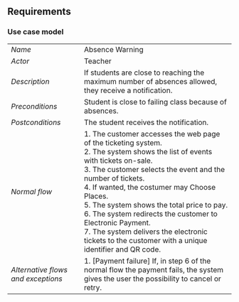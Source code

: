## Requirements

### Use case model 


|||
| --- | --- |
| *Name* | Absence Warning |
| *Actor* |  Teacher | 
| *Description* | If students are close to reaching the maximum number of absences allowed, they receive a notification. |
| *Preconditions* | Student is close to failing class because of absences. |
| *Postconditions* | The student receives the notification. |
| *Normal flow* | 1. The customer accesses the web page of the ticketing system.<br> 2. The system shows the list of events with tickets on-sale.<br> 3. The customer selects the event and the number of tickets.<br> 4. If wanted, the costumer may Choose Places.<br> 5. The system shows the total price to pay.<br> 6. The system redirects the customer to Electronic Payment.<br> 7. The system delivers the electronic tickets to the customer with a unique identifier and QR code. |
| *Alternative flows and exceptions* | 1. [Payment failure] If, in step 6 of the normal flow the payment fails, the system gives the user the possibility to cancel or retry. |
